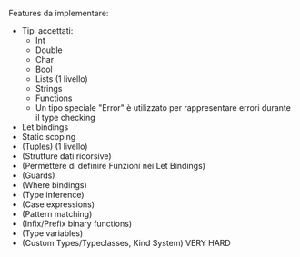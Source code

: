 Features da implementare:
- Tipi accettati:
  - Int
  - Double
  - Char
  - Bool
  - Lists (1 livello)
  - Strings
  - Functions
  - Un tipo speciale "Error" è utilizzato per rappresentare errori durante il type checking
- Let bindings
- Static scoping
- (Tuples) (1 livello)
- (Strutture dati ricorsive)
- (Permettere di definire Funzioni nei Let Bindings)
- (Guards)
- (Where bindings)
- (Type inference)
- (Case expressions)
- (Pattern matching)
- (Infix/Prefix binary functions)
- (Type variables)
- (Custom Types/Typeclasses, Kind System) VERY HARD

